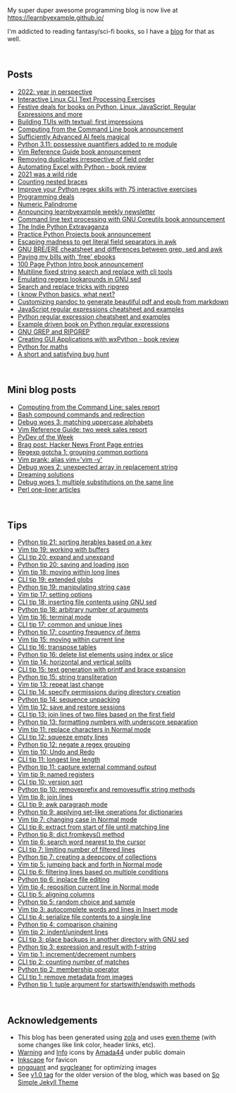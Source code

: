 My super duper awesome programming blog is now live at https://learnbyexample.github.io/

I'm addicted to reading fantasy/sci-fi books, so I have a [blog](https://learnbyexample.github.io/escapist-reviews/) for that as well.

<br>

## Posts

* [2022: year in perspective](https://learnbyexample.github.io/2022-year-in-perspective/)
* [Interactive Linux CLI Text Processing Exercises](https://learnbyexample.github.io/interactive-linux-cli-exercises/)
* [Festive deals for books on Python, Linux, JavaScript, Regular Expressions and more](https://learnbyexample.github.io/programming-deals-2022/)
* [Building TUIs with textual: first impressions](https://learnbyexample.github.io/textual-first-impressions/)
* [Computing from the Command Line book announcement](https://learnbyexample.github.io/computing-from-the-command-line-announcement/)
* [Sufficiently Advanced AI feels magical](https://learnbyexample.github.io/sufficiently-advanced-ai/)
* [Python 3.11: possessive quantifiers added to re module](https://learnbyexample.github.io/python-regex-possessive-quantifier/)
* [Vim Reference Guide book announcement](https://learnbyexample.github.io/vim-reference-guide-announcement/)
* [Removing duplicates irrespective of field order](https://learnbyexample.github.io/duplicates-irrespective-field-order/)
* [Automating Excel with Python - book review](https://learnbyexample.github.io/automating-excel-with-python-review/)
* [2021 was a wild ride](https://learnbyexample.github.io/wild-ride-2021/)
* [Counting nested braces](https://learnbyexample.github.io/counting-nested-braces/)
* [Improve your Python regex skills with 75 interactive exercises](https://learnbyexample.github.io/python-25-days-of-regex/)
* [Programming deals](https://learnbyexample.github.io/programming-deals/)
* [Numeric Palindrome](https://learnbyexample.github.io/numeric-palindrome/)
* [Announcing learnbyexample weekly newsletter](https://learnbyexample.github.io/learnbyexample-weekly-newsletter/)
* [Command line text processing with GNU Coreutils book announcement](https://learnbyexample.github.io/cli-text-processing-coreutils-announcement/)
* [The Indie Python Extravaganza](https://learnbyexample.github.io/indie-python-extravaganza/)
* [Practice Python Projects book announcement](https://learnbyexample.github.io/practice-python-projects-book-announcement/)
* [Escaping madness to get literal field separators in awk](https://learnbyexample.github.io/escaping-madness-awk-literal-field-separator/)
* [GNU BRE/ERE cheatsheet and differences between grep, sed and awk](https://learnbyexample.github.io/gnu-bre-ere-cheatsheet/)
* [Paying my bills with 'free' ebooks](https://learnbyexample.github.io/my-book-writing-experience/)
* [100 Page Python Intro book announcement](https://learnbyexample.github.io/100-page-python-intro-book-announcement/)
* [Multiline fixed string search and replace with cli tools](https://learnbyexample.github.io/multiline-search-and-replace/)
* [Emulating regexp lookarounds in GNU sed](https://learnbyexample.github.io/sed-lookarounds/)
* [Search and replace tricks with ripgrep](https://learnbyexample.github.io/substitution-with-ripgrep/)
* [I know Python basics, what next?](https://learnbyexample.github.io/python-intermediate/)
* [Customizing pandoc to generate beautiful pdf and epub from markdown](https://learnbyexample.github.io/customizing-pandoc/)
* [JavaScript regular expressions cheatsheet and examples](https://learnbyexample.github.io/javascript-regexp-cheatsheet/)
* [Python regular expression cheatsheet and examples](https://learnbyexample.github.io/python-regex-cheatsheet/)
* [Example driven book on Python regular expressions](https://learnbyexample.github.io/python-regex-book-version2/)
* [GNU GREP and RIPGREP](https://learnbyexample.github.io/grep-book-announcement/)
* [Creating GUI Applications with wxPython - book review](https://learnbyexample.github.io/python-gui-book-review/)
* [Python for maths](https://learnbyexample.github.io/python-for-maths/)
* [A short and satisfying bug hunt](https://learnbyexample.github.io/a-short-and-satisfying-bug-hunt/)

<br>

## Mini blog posts

* [Computing from the Command Line: sales report](https://learnbyexample.github.io/mini/cli-computing-sales/)
* [Bash compound commands and redirection](https://learnbyexample.github.io/mini/bash-compound-commands-redirection/)
* [Debug woes 3: matching uppercase alphabets](https://learnbyexample.github.io/mini/debug-woes-3/)
* [Vim Reference Guide: two week sales report](https://learnbyexample.github.io/mini/vim-reference-guide-sales/)
* [PyDev of the Week](https://learnbyexample.github.io/mini/pydev-interview/)
* [Brag post: Hacker News Front Page entries](https://learnbyexample.github.io/mini/hacker-news-front-page-brag/)
* [Regexp gotcha 1: grouping common portions](https://learnbyexample.github.io/mini/regexp-gotcha-1/)
* [Vim prank: alias vim='vim -y'](https://learnbyexample.github.io/mini/vim-prank/)
* [Debug woes 2: unexpected array in replacement string](https://learnbyexample.github.io/mini/debug-woes-2/)
* [Dreaming solutions](https://learnbyexample.github.io/mini/dreaming-solutions/)
* [Debug woes 1: multiple substitutions on the same line](https://learnbyexample.github.io/mini/debug-woes-1/)
* [Perl one-liner articles](https://learnbyexample.github.io/mini/perl-oneliner-articles/)

<br>

## Tips

* [Python tip 21: sorting iterables based on a key](https://learnbyexample.github.io/tips/python-tip-21/)
* [Vim tip 19: working with buffers](https://learnbyexample.github.io/tips/vim-tip-19/)
* [CLI tip 20: expand and unexpand](https://learnbyexample.github.io/tips/cli-tip-20/)
* [Python tip 20: saving and loading json](https://learnbyexample.github.io/tips/python-tip-20/)
* [Vim tip 18: moving within long lines](https://learnbyexample.github.io/tips/vim-tip-18/)
* [CLI tip 19: extended globs](https://learnbyexample.github.io/tips/cli-tip-19/)
* [Python tip 19: manipulating string case](https://learnbyexample.github.io/tips/python-tip-19/)
* [Vim tip 17: setting options](https://learnbyexample.github.io/tips/vim-tip-17/)
* [CLI tip 18: inserting file contents using GNU sed](https://learnbyexample.github.io/tips/cli-tip-18/)
* [Python tip 18: arbitrary number of arguments](https://learnbyexample.github.io/tips/python-tip-18/)
* [Vim tip 16: terminal mode](https://learnbyexample.github.io/tips/vim-tip-16/)
* [CLI tip 17: common and unique lines](https://learnbyexample.github.io/tips/cli-tip-17/)
* [Python tip 17: counting frequency of items](https://learnbyexample.github.io/tips/python-tip-17/)
* [Vim tip 15: moving within current line](https://learnbyexample.github.io/tips/vim-tip-15/)
* [CLI tip 16: transpose tables](https://learnbyexample.github.io/tips/cli-tip-16/)
* [Python tip 16: delete list elements using index or slice](https://learnbyexample.github.io/tips/python-tip-16/)
* [Vim tip 14: horizontal and vertical splits](https://learnbyexample.github.io/tips/vim-tip-14/)
* [CLI tip 15: text generation with printf and brace expansion](https://learnbyexample.github.io/tips/cli-tip-15/)
* [Python tip 15: string transliteration](https://learnbyexample.github.io/tips/python-tip-15/)
* [Vim tip 13: repeat last change](https://learnbyexample.github.io/tips/vim-tip-13/)
* [CLI tip 14: specify permissions during directory creation](https://learnbyexample.github.io/tips/cli-tip-14/)
* [Python tip 14: sequence unpacking](https://learnbyexample.github.io/tips/python-tip-14/)
* [Vim tip 12: save and restore sessions](https://learnbyexample.github.io/tips/vim-tip-12/)
* [CLI tip 13: join lines of two files based on the first field](https://learnbyexample.github.io/tips/cli-tip-13/)
* [Python tip 13: formatting numbers with underscore separation](https://learnbyexample.github.io/tips/python-tip-13/)
* [Vim tip 11: replace characters in Normal mode](https://learnbyexample.github.io/tips/vim-tip-11/)
* [CLI tip 12: squeeze empty lines](https://learnbyexample.github.io/tips/cli-tip-12/)
* [Python tip 12: negate a regex grouping](https://learnbyexample.github.io/tips/python-tip-12/)
* [Vim tip 10: Undo and Redo](https://learnbyexample.github.io/tips/vim-tip-10/)
* [CLI tip 11: longest line length](https://learnbyexample.github.io/tips/cli-tip-11/)
* [Python tip 11: capture external command output](https://learnbyexample.github.io/tips/python-tip-11/)
* [Vim tip 9: named registers](https://learnbyexample.github.io/tips/vim-tip-9/)
* [CLI tip 10: version sort](https://learnbyexample.github.io/tips/cli-tip-10/)
* [Python tip 10: removeprefix and removesuffix string methods](https://learnbyexample.github.io/tips/python-tip-10/)
* [Vim tip 8: join lines](https://learnbyexample.github.io/tips/vim-tip-8/)
* [CLI tip 9: awk paragraph mode](https://learnbyexample.github.io/tips/cli-tip-9/)
* [Python tip 9: applying set-like operations for dictionaries](https://learnbyexample.github.io/tips/python-tip-9/)
* [Vim tip 7: changing case in Normal mode](https://learnbyexample.github.io/tips/vim-tip-7/)
* [CLI tip 8: extract from start of file until matching line](https://learnbyexample.github.io/tips/cli-tip-8/)
* [Python tip 8: dict.fromkeys() method](https://learnbyexample.github.io/tips/python-tip-8/)
* [Vim tip 6: search word nearest to the cursor](https://learnbyexample.github.io/tips/vim-tip-6/)
* [CLI tip 7: limiting number of filtered lines](https://learnbyexample.github.io/tips/cli-tip-7/)
* [Python tip 7: creating a deepcopy of collections](https://learnbyexample.github.io/tips/python-tip-7/)
* [Vim tip 5: jumping back and forth in Normal mode](https://learnbyexample.github.io/tips/vim-tip-5/)
* [CLI tip 6: filtering lines based on multiple conditions](https://learnbyexample.github.io/tips/cli-tip-6/)
* [Python tip 6: inplace file editing](https://learnbyexample.github.io/tips/python-tip-6/)
* [Vim tip 4: reposition current line in Normal mode](https://learnbyexample.github.io/tips/vim-tip-4/)
* [CLI tip 5: aligning columns](https://learnbyexample.github.io/tips/cli-tip-5/)
* [Python tip 5: random choice and sample](https://learnbyexample.github.io/tips/python-tip-5/)
* [Vim tip 3: autocomplete words and lines in Insert mode](https://learnbyexample.github.io/tips/vim-tip-3/)
* [CLI tip 4: serialize file contents to a single line](https://learnbyexample.github.io/tips/cli-tip-4/)
* [Python tip 4: comparison chaining](https://learnbyexample.github.io/tips/python-tip-4/)
* [Vim tip 2: indent/unindent lines](https://learnbyexample.github.io/tips/vim-tip-2/)
* [CLI tip 3: place backups in another directory with GNU sed](https://learnbyexample.github.io/tips/cli-tip-3/)
* [Python tip 3: expression and result with f-string](https://learnbyexample.github.io/tips/python-tip-3/)
* [Vim tip 1: increment/decrement numbers](https://learnbyexample.github.io/tips/vim-tip-1/)
* [CLI tip 2: counting number of matches](https://learnbyexample.github.io/tips/cli-tip-2/)
* [Python tip 2: membership operator](https://learnbyexample.github.io/tips/python-tip-2/)
* [CLI tip 1: remove metadata from images](https://learnbyexample.github.io/tips/cli-tip-1/)
* [Python tip 1: tuple argument for startswith/endswith methods](https://learnbyexample.github.io/tips/python-tip-1/)

<br>

## Acknowledgements

* This blog has been generated using [zola](https://github.com/getzola/zola) and uses [even theme](https://github.com/getzola/even) (with some changes like link color, header links, etc).
* [Warning](https://commons.wikimedia.org/wiki/File:Warning_icon.svg) and [Info](https://commons.wikimedia.org/wiki/File:Info_icon_002.svg) icons by [Amada44](https://commons.wikimedia.org/wiki/User:Amada44) under public domain
* [Inkscape](https://inkscape.org/) for favicon
* [pngquant](https://pngquant.org/) and [svgcleaner](https://github.com/RazrFalcon/svgcleaner) for optimizing images
* See [v1.0 tag](https://github.com/learnbyexample/learnbyexample.github.io/releases/tag/v1.0) for the older version of the blog, which was based on [So Simple Jekyll Theme](https://github.com/mmistakes/so-simple-theme)

